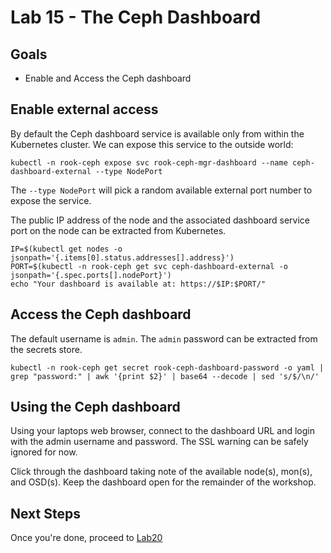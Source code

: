 # Lab 15 - The Ceph Dashboard

## Goals

* Enable and Access the Ceph dashboard

## Enable external access

By default the Ceph dashboard service is available only from within the Kubernetes cluster. We can expose this service to the outside world:
```
kubectl -n rook-ceph expose svc rook-ceph-mgr-dashboard --name ceph-dashboard-external --type NodePort
```
The `--type NodePort` will pick a random available external port number to expose the service.

The public IP address of the node and the associated dashboard service port on the node can be extracted from Kubernetes.

```
IP=$(kubectl get nodes -o jsonpath='{.items[0].status.addresses[].address}')
PORT=$(kubectl -n rook-ceph get svc ceph-dashboard-external -o jsonpath='{.spec.ports[].nodePort}')
echo "Your dashboard is available at: https://$IP:$PORT/"
```

## Access the Ceph dashboard

The default username is `admin`. The `admin` password can be extracted from the secrets store.

```
kubectl -n rook-ceph get secret rook-ceph-dashboard-password -o yaml | grep "password:" | awk '{print $2}' | base64 --decode | sed 's/$/\n/'
```

## Using the Ceph dashboard

Using your laptops web browser, connect to the dashboard URL and login with the admin username and password. The SSL warning can be safely ignored for now.

Click through the dashboard taking note of the available node(s), mon(s), and OSD(s). Keep the dashboard open for the remainder of the workshop.


## Next Steps

Once you're done, proceed to [Lab20](Lab20.md)
